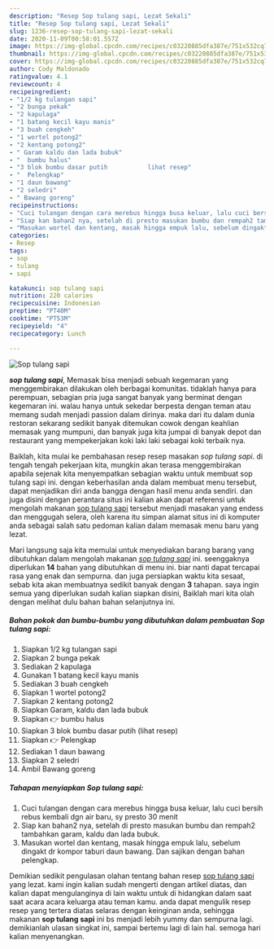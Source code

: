 ```yaml
---
description: "Resep Sop tulang sapi, Lezat Sekali"
title: "Resep Sop tulang sapi, Lezat Sekali"
slug: 1236-resep-sop-tulang-sapi-lezat-sekali
date: 2020-11-09T00:58:01.557Z
image: https://img-global.cpcdn.com/recipes/c03220885dfa387e/751x532cq70/sop-tulang-sapi-foto-resep-utama.jpg
thumbnail: https://img-global.cpcdn.com/recipes/c03220885dfa387e/751x532cq70/sop-tulang-sapi-foto-resep-utama.jpg
cover: https://img-global.cpcdn.com/recipes/c03220885dfa387e/751x532cq70/sop-tulang-sapi-foto-resep-utama.jpg
author: Cody Maldonado
ratingvalue: 4.1
reviewcount: 4
recipeingredient:
- "1/2 kg tulangan sapi"
- "2 bunga pekak"
- "2 kapulaga"
- "1 batang kecil kayu manis"
- "3 buah cengkeh"
- "1 wortel potong2"
- "2 kentang potong2"
- " Garam kaldu dan lada bubuk"
- "  bumbu halus"
- "3 blok bumbu dasar putih           lihat resep"
- "  Pelengkap"
- "1 daun bawang"
- "2 seledri"
- " Bawang goreng"
recipeinstructions:
- "Cuci tulangan dengan cara merebus hingga busa keluar, lalu cuci bersih rebus kembali dgn air baru, sy presto 30 menit"
- "Siap kan bahan2 nya, setelah di presto masukan bumbu dan rempah2 tambahkan garam, kaldu dan lada bubuk."
- "Masukan wortel dan kentang, masak hingga empuk lalu, sebelum dingakt dr kompor taburi daun bawang. Dan sajikan dengan bahan pelengkap."
categories:
- Resep
tags:
- sop
- tulang
- sapi

katakunci: sop tulang sapi 
nutrition: 220 calories
recipecuisine: Indonesian
preptime: "PT40M"
cooktime: "PT53M"
recipeyield: "4"
recipecategory: Lunch

---
```



![Sop tulang sapi](https://img-global.cpcdn.com/recipes/c03220885dfa387e/751x532cq70/sop-tulang-sapi-foto-resep-utama.jpg)

<b><i>sop tulang sapi</i></b>, Memasak bisa menjadi sebuah kegemaran yang menggembirakan dilakukan oleh berbagai komunitas. tidaklah hanya para perempuan, sebagian pria juga sangat banyak yang berminat dengan kegemaran ini. walau hanya untuk sekedar berpesta dengan teman atau memang sudah menjadi passion dalam dirinya. maka dari itu dalam dunia restoran sekarang sedikit banyak ditemukan cowok dengan keahlian memasak yang mumpuni, dan banyak juga kita jumpai di banyak depot dan restaurant yang mempekerjakan koki laki laki sebagai koki terbaik nya.



Baiklah, kita mulai ke pembahasan resep resep masakan <i>sop tulang sapi</i>. di tengah tengah pekerjaan kita, mungkin akan terasa menggembirakan apabila sejenak kita menyempatkan sebagian waktu untuk membuat sop tulang sapi ini. dengan keberhasilan anda dalam membuat menu tersebut, dapat menjadikan diri anda bangga dengan hasil menu anda sendiri. dan juga disini dengan perantara situs ini kalian akan dapat referensi untuk mengolah makanan <u>sop tulang sapi</u> tersebut menjadi masakan yang endess dan menggugah selera, oleh karena itu simpan alamat situs ini di komputer anda sebagai salah satu pedoman kalian dalam memasak menu baru yang lezat.


Mari langsung saja kita memulai untuk menyediakan barang barang yang dibutuhkan dalam mengolah makanan <u><i>sop tulang sapi</i></u> ini. seenggaknya diperlukan <b>14</b> bahan yang dibutuhkan di menu ini. biar nanti dapat tercapai rasa yang enak dan sempurna. dan juga persiapkan waktu kita sesaat, sebab kita akan membuatnya sedikit banyak dengan <b>3</b> tahapan. saya ingin semua yang diperlukan sudah kalian siapkan disini, Baiklah mari kita olah dengan melihat dulu bahan bahan selanjutnya ini.

<!--inarticleads1-->

##### Bahan pokok dan bumbu-bumbu yang dibutuhkan dalam pembuatan Sop tulang sapi:

1. Siapkan 1/2 kg tulangan sapi
1. Siapkan 2 bunga pekak
1. Sediakan 2 kapulaga
1. Gunakan 1 batang kecil kayu manis
1. Sediakan 3 buah cengkeh
1. Siapkan 1 wortel potong2
1. Siapkan 2 kentang potong2
1. Siapkan  Garam, kaldu dan lada bubuk
1. Siapkan  👉 bumbu halus
1. Siapkan 3 blok bumbu dasar putih           (lihat resep)
1. Siapkan  👉 Pelengkap
1. Sediakan 1 daun bawang
1. Siapkan 2 seledri
1. Ambil  Bawang goreng




<!--inarticleads2-->

##### Tahapan menyiapkan Sop tulang sapi:

1. Cuci tulangan dengan cara merebus hingga busa keluar, lalu cuci bersih rebus kembali dgn air baru, sy presto 30 menit
1. Siap kan bahan2 nya, setelah di presto masukan bumbu dan rempah2 tambahkan garam, kaldu dan lada bubuk.
1. Masukan wortel dan kentang, masak hingga empuk lalu, sebelum dingakt dr kompor taburi daun bawang. Dan sajikan dengan bahan pelengkap.




Demikian sedikit pengulasan olahan tentang bahan resep <u>sop tulang sapi</u> yang lezat. kami ingin kalian sudah mengerti dengan artikel diatas, dan kalian dapat mengulanginya di lain waktu untuk di hidangkan dalam saat saat acara acara keluarga atau teman kamu. anda dapat mengulik resep resep yang tertera diatas selaras dengan keinginan anda, sehingga makanan <b>sop tulang sapi</b> ini bs menjadi lebih yummy dan sempurna lagi. demikianlah ulasan singkat ini, sampai bertemu lagi di lain hal. semoga hari kalian menyenangkan.
